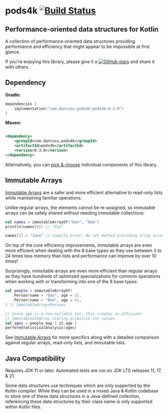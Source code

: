 # pods4k [![Build Status](https://img.shields.io/github/actions/workflow/status/daniel-rusu/pods4k/ci.yml?branch=main&label=CI&logo=github)](https://github.com/daniel-rusu/pods4k/actions/workflows/ci.yml?query=branch%3Amain++)

## Performance-oriented data structures for Kotlin

A collection of performance-oriented data structures providing performance and efficiency that might appear to be
impossible at first glance.

If you're enjoying this library, please give it
a [![GitHub stars](https://img.shields.io/github/stars/daniel-rusu/pods4k?label=Star)](https://github.com/daniel-rusu/pods4k)
and share it with others.

## Dependency

**Gradle:**

```kotlin
dependencies {
    implementation("com.danrusu.pods4k:pods4k:0.3.0")
}
```

**Maven:**

```xml

<dependency>
    <groupId>com.danrusu.pods4k</groupId>
    <artifactId>pods4k</artifactId>
    <version>0.3.0</version>
</dependency>
```

Alternatively, you can [pick & choose](publishing/bom/README.md) individual components of this library.

## Immutable Arrays

[Immutable Arrays](immutable-arrays/README.md) are a safer and more efficient alternative to read-only lists while
maintaining familiar operations.

Unlike regular arrays, the elements cannot be re-assigned, so immutable arrays can be safely shared without needing
immutable collections:

```kotlin
val names = immutableArrayOf("Dan", "Bob")
println(names[0]) // "Dan"

names[1] = "Jane" // Compile error: No set method providing array access
```

On top of the core efficiency improvements, immutable arrays are even more efficient when dealing with the 8 base
types as they use between 3 to 24 times less memory than lists and performance can improve by over 10 times!

Surprisingly, immutable arrays are even more efficient than regular arrays as they have hundreds of optimized
specializations for common operations when working with or transforming into one of the 8 base types:

```kotlin
val people = immutableArrayOf(
    Person(name = "Dan", age = 3),
    Person(name = "Bob", age = 4),
) // ImmutableArray<Person>

// Since age is a non-nullable Int, this creates an efficient
// ImmutableIntArray storing primitive int values
val ages = people.map { it.age }
performStatisticalAnalysis(ages)
```

See [Immutable Arrays](immutable-arrays/README.md) for more specifics along with a
detailed comparison against regular arrays, read-only lists, and immutable lists.

## Java Compatibility

Requires JDK 11 or later. Automated tests are run on JDK LTS releases 11, 17, & 21.

Some data structures use techniques which are only supported by the Kotlin compiler. While they can be used in a mixed
Java & Kotlin codebase to store one of these data structures in a Java-defined collection, referencing these data
structures by their class name is only supported within Kotlin files.
